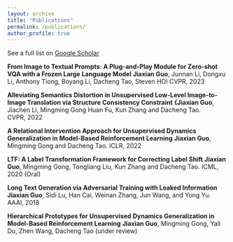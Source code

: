 ```yaml
---
layout: archive
title: "Publications"
permalink: /publications/
author_profile: true
---
```


See a full list on  [Google Scholar](https://scholar.google.com/citations?user=wQgPocEAAAAJ&hl=en)  

**From Image to Textual Prompts: A Plug-and-Play Module for Zero-shot VQA with a Frozen Large Language Model**
**Jiaxian Guo**, Junnan Li, Dongxu Li, Anthony Tiong, Boyang Li, Dacheng Tao, Steven HOI 
CVPR, 2023 

**Alleviating Semantics Distortion in Unsupervised Low-Level Image-to-Image Translation via Structure Consistency Constraint**
**{Jiaxian Guo**, Jiachen Li, Mingming Gong Huan Fu, Kun Zhang and Dacheng Tao.  
CVPR, 2022

**A Relational Intervention Approach for Unsupervised Dynamics Generalization in Model-Based Reinforcement Learning**
**Jiaxian Guo**, Mingming Gong and Dacheng Tao. 
ICLR, 2022


**LTF: A Label Transformation Framework for Correcting Label Shift**
**Jiaxian Guo**, Mingming Gong, Tongliang Liu, Kun Zhang and Dacheng Tao. 
ICML, 2020 (Oral)


**Long Text Generation via Adversarial Training with Leaked Information**
**Jiaxian Guo**, Sidi Lu, Han Cai, Weinan Zhang, Jun Wang, and Yong Yu. 
AAAI, 2018

**Hierarchical Prototypes for Unsupervised Dynamics Generalization in Model-Based Reinforcement Learning**
**Jiaxian Guo**, Mingming Gong, Yali Du, Zhen Wang, Dacheng Tao
(under review)

